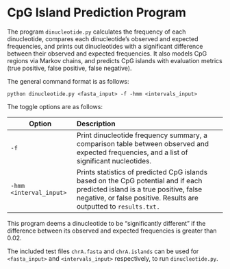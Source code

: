 # CpG Island Prediction Program
The program `dinucleotide.py` calculates the frequency of each dinucleotide, compares each dinucleotide’s observed and expected frequencies, and prints out dinucleotides with a significant difference between their observed and expected frequencies. It also models CpG regions via Markov chains, and predicts CpG islands with evaluation metrics (true positive, false positive, false negative).

The general command format is as follows:
```
python dinucleotide.py <fasta_input> -f -hmm <intervals_input>
```
The toggle options are as follows:

| Option        | Description   | 
| ------------- |:-------------| 
| `-f`          | Print dinucleotide frequency summary, a comparison table between observed and expected frequencies, and a list of significant nucleotides. | 
| `-hmm <interval_input>`            | Prints statistics of predicted CpG islands based on the CpG potential and if each predicted island is a true positive, false negative, or false positive. Results are outputted to `results.txt.`      | 

This program deems a dinucleotide to be “significantly different” if the difference between its observed and expected frequencies is greater than 0.02.

The included test files `chrA.fasta` and `chrA.islands` can be used for `<fasta_input>` and `<intervals_input>` respectively, to run `dinucleotide.py`.
